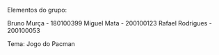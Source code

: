 Elementos do grupo:

Bruno Murça - 180100399
Miguel Mata - 200100123
Rafael Rodrigues - 200100053

Tema: Jogo do Pacman
